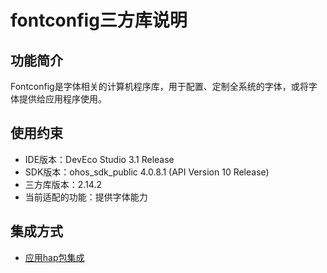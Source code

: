 # fontconfig三方库说明
## 功能简介
Fontconfig是字体相关的计算机程序库，用于配置、定制全系统的字体，或将字体提供给应用程序使用。
## 使用约束
- IDE版本：DevEco Studio 3.1 Release
- SDK版本：ohos_sdk_public 4.0.8.1 (API Version 10 Release)
- 三方库版本：2.14.2
- 当前适配的功能：提供字体能力

## 集成方式
+ [应用hap包集成](docs/hap_integrate.md)
